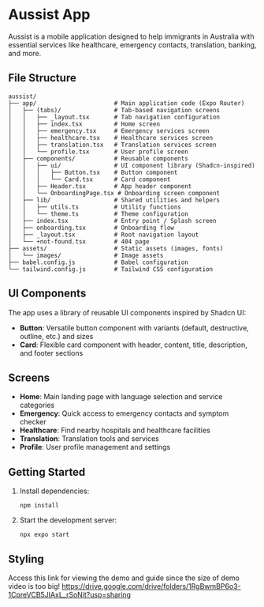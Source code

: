 # Aussist App

Aussist is a mobile application designed to help immigrants in Australia with essential services like healthcare, emergency contacts, translation, banking, and more.

## File Structure

```
aussist/
├── app/                      # Main application code (Expo Router)
│   ├── (tabs)/               # Tab-based navigation screens
│   │   ├── _layout.tsx       # Tab navigation configuration
│   │   ├── index.tsx         # Home screen
│   │   ├── emergency.tsx     # Emergency services screen
│   │   ├── healthcare.tsx    # Healthcare services screen
│   │   ├── translation.tsx   # Translation services screen
│   │   └── profile.tsx       # User profile screen
│   ├── components/           # Reusable components
│   │   ├── ui/               # UI component library (Shadcn-inspired)
│   │   │   ├── Button.tsx    # Button component
│   │   │   └── Card.tsx      # Card component
│   │   ├── Header.tsx        # App header component
│   │   └── OnboardingPage.tsx # Onboarding screen component
│   ├── lib/                  # Shared utilities and helpers
│   │   ├── utils.ts          # Utility functions
│   │   └── theme.ts          # Theme configuration
│   ├── index.tsx             # Entry point / Splash screen
│   ├── onboarding.tsx        # Onboarding flow
│   ├── _layout.tsx           # Root navigation layout
│   └── +not-found.tsx        # 404 page
├── assets/                   # Static assets (images, fonts)
│   └── images/               # Image assets
├── babel.config.js           # Babel configuration
└── tailwind.config.js        # Tailwind CSS configuration
```

## UI Components

The app uses a library of reusable UI components inspired by Shadcn UI:

- **Button**: Versatile button component with variants (default, destructive, outline, etc.) and sizes
- **Card**: Flexible card component with header, content, title, description, and footer sections

## Screens

- **Home**: Main landing page with language selection and service categories
- **Emergency**: Quick access to emergency contacts and symptom checker
- **Healthcare**: Find nearby hospitals and healthcare facilities
- **Translation**: Translation tools and services
- **Profile**: User profile management and settings

## Getting Started

1. Install dependencies:

   ```
   npm install
   ```

2. Start the development server:
   ```
   npx expo start
   ```

## Styling

Access this link for viewing the demo and guide since the size of demo video is too big!
https://drive.google.com/drive/folders/1RgBwmBP6o3-1CpreVCB5JIAxL_rSoNit?usp=sharing

